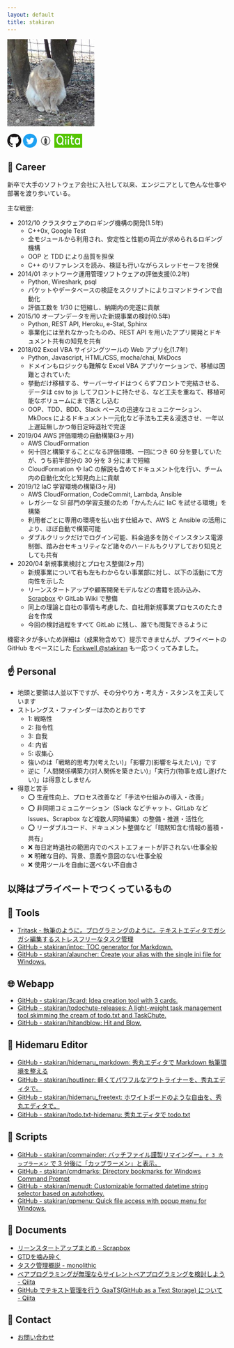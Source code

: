 ```yaml
---
layout: default
title: stakiran
---
```


![avatar](assets/img/avatar_half.jpg)

<a href="https://github.com/stakiran"><img src="assets/logo/GitHub-Mark-32px.png"></a>
<a href="https://twitter.com/stakiran2"><img src="assets/logo/Twitter_Social_Icon_Circle_Color.svg" width="32" height="32"></a>
<a href="http://stakiran.hatenablog.com/"><img src="assets/logo/hatenablog-logo.svg" width="32" height="32"></a>
<a href="https://qiita.com/sta"><img src="assets/logo/qiita.png" width="64" height="32"></a>

## :muscle: Career
新卒で大手のソフトウェア会社に入社して以来、エンジニアとして色んな仕事や部署を渡り歩いている。

主な戦歴:

- 2012/10 クラスタウェアのロギング機構の開発(1.5年)
  - C++0x, Google Test
  - 全モジュールから利用され、安定性と性能の両立が求められるロギング機構
  - OOP と TDD により品質を担保
  - C++ のリファレンスを読み、検証も行いながらスレッドセーフを担保
- 2014/01 ネットワーク運用管理ソフトウェアの評価支援(0.2年)
  - Python, Wireshark, psql
  - パケットやデータベースの検証をスクリプトによりコマンドラインで自動化
  - 評価工数を 1/30 に短縮し、納期内の完遂に貢献
- 2015/10 オープンデータを用いた新規事業の検討(0.5年)
  - Python, REST API, Heroku, e-Stat, Sphinx
  - 事業化には至れなかったものの、REST API を用いたアプリ開発とドキュメント共有の知見を共有
- 2018/02 Excel VBA サイジングツールの Web アプリ化(1.7年)
  - Python, Javascript, HTML/CSS, mocha/chai, MkDocs
  - ドメインもロジックも難解な Excel VBA アプリケーションで、移植は困難とされていた
  - 挙動だけ移植する、サーバーサイドはつくらずフロントで完結させる、データは csv to js してフロントに持たせる、など工夫を重ねて、移植可能なボリュームにまで落とし込む
  - OOP、TDD、BDD、Slack ベースの迅速なコミュニケーション、MkDocs によるドキュメント一元化など手法も工夫＆浸透させ、一年以上遅延無しかつ毎日定時退社で完遂
- 2019/04 AWS 評価環境の自動構築(3ヶ月)
  - AWS CloudFormation
  - 何十回と構築することになる評価環境、一回につき 60 分を要していたが、うち前半部分の 30 分を 3 分にまで短縮
  - CloudFormation や IaC の解説も含めてドキュメント化を行い、チーム内の自動化文化と知見向上に貢献
- 2019/12 IaC 学習環境の構築(3ヶ月)
  - AWS CloudFormation, CodeCommit, Lambda, Ansible
  - レガシーな SI 部門の学習支援のため「かんたんに IaC を試せる環境」を構築
  - 利用者ごとに専用の環境を払い出す仕組みで、AWS と Ansible の活用により、ほぼ自動で構築可能
  - ダブルクリックだけでログイン可能、料金過多を防ぐインスタンス電源制御、踏み台セキュリティなど諸々のハードルもクリアしており知見としても共有
- 2020/04 新規事業検討とプロセス整備(2ヶ月)
  - 新規事業について右も左もわからない事業部に対し、以下の活動にて方向性を示した
  - リーンスタートアップや顧客開発モデルなどの書籍を読み込み、[Scrapbox](https://scrapbox.io/sta-leanstartup/) や GitLab Wiki で整備
  - 同上の理論と自社の事情も考慮した、自社用新規事業プロセスのたたき台を作成
  - 今回の検討過程をすべて GitLab に残し、誰でも閲覧できるように


機密ネタが多いため詳細は（成果物含めて）提示できませんが、プライベートの GitHub をベースにした [Forkwell @stakiran](https://portfolio.forkwell.com/@stakiran) も一応つくってみました。

## :point_up: Personal
- 地頭と要領は人並以下ですが、その分やり方・考え方・スタンスを工夫しています
- ストレングス・ファインダーは次のとおりです
  - 1: 戦略性
  - 2: 指令性
  - 3: 自我
  - 4: 内省
  - 5: 収集心
  - 強いのは「戦略的思考力(考えたい)」「影響力(影響を与えたい)」です
  - 逆に「人間関係構築力(対人関係を築きたい)」「実行力(物事を成し遂げたい)」は得意としません
- 得意と苦手
  - :o: 生産性向上、プロセス改善など「手法や仕組みの導入・改善」
  - :o: 非同期コミュニケーション（Slack などチャット、GitLab など Issues、Scrapbox など複数人同時編集）の整備・推進・活性化
  - :o: リーダブルコード、ドキュメント整備など「暗黙知含む情報の蓄積・共有」
  - :x: 毎日定時退社の範囲内でのベストエフォートが許されない仕事全般
  - :x: 明確な目的、背景、意義や意図のない仕事全般
  - :x: 使用ツールを自由に選べない不自由さ

## 以降はプライベートでつくっているもの

## :wrench: Tools
- [Tritask - 執筆のように。プログラミングのように。テキストエディタでガシガシ編集するストレスフリーなタスク管理](https://tritask.github.io/tritask-web/)
- [GitHub - stakiran/intoc: TOC generator for Markdown.](https://github.com/stakiran/intoc)
- [GitHub - stakiran/alauncher: Create your alias with the single ini file for Windows.](https://github.com/stakiran/alauncher)

## :globe_with_meridians: Webapp
- [GitHub - stakiran/3card: Idea creation tool with 3 cards.](https://github.com/stakiran/3card)
- [GitHub - stakiran/todochute-releases: A light-weight task management tool skimming the cream of todo.txt and TaskChute.](https://github.com/stakiran/todochute-releases)
- [GitHub - stakiran/hitandblow: Hit and Blow.](https://github.com/stakiran/hitandblow)

## :notebook: Hidemaru Editor
- [GitHub - stakiran/hidemaru_markdown: 秀丸エディタで Markdown 執筆環境を整える](https://github.com/stakiran/hidemaru_markdown)
- [GitHub - stakiran/houtliner: 軽くてパワフルなアウトライナーを、秀丸エディタで。](https://github.com/stakiran/houtliner)
- [GitHub - stakiran/hidemaru_freetext: ホワイトボードのような自由を、秀丸エディタで。](https://github.com/stakiran/hidemaru_freetext)
- [GitHub - stakiran/todo.txt-hidemaru: 秀丸エディタで todo.txt](https://github.com/stakiran/todo.txt-hidemaru)

## :robot: Scripts
- [GitHub - stakiran/commainder: バッチファイル謹製リマインダー。`r 3 カップラーメン` で 3 分後に「カップラーメン」と表示。](https://github.com/stakiran/commainder)
- [GitHub - stakiran/cmdmarks: Directory bookmarks for Windows Command Prompt](https://github.com/stakiran/cmdmarks)
- [GitHub - stakiran/menudt: Customizable formatted datetime string selector based on autohotkey.](https://github.com/stakiran/menudt)
- [GitHub - stakiran/qpmenu: Quick file access with popup menu for Windows.](https://github.com/stakiran/qpmenu)

## :memo: Documents
- [リーンスタートアップまとめ - Scrapbox](https://scrapbox.io/sta-leanstartup/)
- [GTDを噛み砕く](https://stakiran.github.io/gtd_kamikudaku/)
- [タスク管理概説 - monolithic](https://stakiran.github.io/monolithic/task_management.html)
- [ベアプログラミングが無理ならサイレントベアプログラミングを検討しよう - Qiita](https://qiita.com/sta/items/6661cfcb57cfefa9a36a)
- [GitHub でテキスト管理を行う GaaTS(GitHub as a Text Storage) について - Qiita](https://qiita.com/sta/items/e85dc381774acc9ac3c2)

## :email: Contact
- [お問い合わせ](contact.md)
